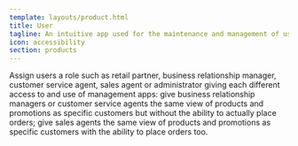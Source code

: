 ```yaml
---
template: layouts/product.html
title: User
tagline: An intuitive app used for the maintenance and management of users and roles
icon: accessibility
section: products
---
```


Assign users a role such as retail partner, business relationship manager, customer service agent, sales agent or administrator giving each different access to and use of management apps: give business relationship managers or customer service agents the same view of products and promotions as specific customers but without the ability to actually place orders; give sales agents the same view of products and promotions as specific customers with the ability to place orders too.
